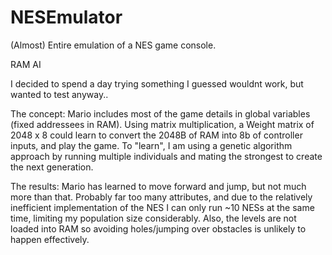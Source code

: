 # NESEmulator
(Almost) Entire emulation of a NES game console. 

RAM AI

I decided to spend a day trying something I guessed wouldnt work, but wanted to test anyway.. 

The concept: Mario includes most of the game details in global variables (fixed addressees in RAM). Using matrix multiplication, a Weight matrix of 2048 x 8 could learn to convert the 2048B of RAM into 8b of controller inputs, and play the game. To "learn", I am using a genetic algorithm approach by running multiple individuals and mating the strongest to create the next generation.

The results: Mario has learned to move forward and jump, but not much more than that. Probably far too many attributes, and due to the relatively inefficient implementation of the NES I can only run ~10 NESs at the same time, limiting my population size considerably. Also, the levels are not loaded into RAM so avoiding holes/jumping over obstacles is unlikely to happen effectively. 
